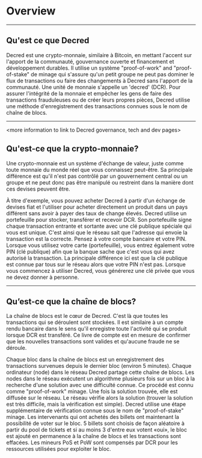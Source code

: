 # **Overview**

---

## <i class="fa icon-decred_symbol"></i> **Qu'est ce que Decred**
Decred est une crypto-monnaie, similaire à Bitcoin, en mettant l'accent sur l'apport de la communauté, gouvernance ouverte et financement et développement durables. Il utilise un système "proof-of-work" and "proof-of-stake" de minage qui s'assure qu'un petit groupe ne peut pas dominer le flux de transactions ou faire des changements à Decred sans l'apport de la communauté. Une unité de monnaie s'appelle un 'decred' (DCR). Pour assurer l'intégrité de la monnaie et empêcher les gens de faire des transactions frauduleuses ou de créer leurs propres pièces, Decred utilise une méthode d'enregistrement des transactions connues sous le nom de chaîne de blocs.

---

<more information to link to Decred governance, tech and dev pages>

## <i class="fa icon-cryptocurrency fa-lg"></i> **Qu'est-ce que la crypto-monnaie?**
Une crypto-monnaie est un système d'échange de valeur, juste comme toute monnaie du monde réel que vous connaissez peut-être. Sa principale différence est qu'il n'est pas contrôlé par un gouvernement central ou un groupe et ne peut donc pas être manipulé ou restreint dans la manière dont ces devises peuvent être.

À titre d'exemple, vous pouvez acheter Decred à partir d'un échange de devises fiat et l'utiliser pour acheter directement un produit dans un pays différent sans avoir à payer des taux de change élevés.
Decred utilise un portefeuille pour stocker, transférer et recevoir DCR. Son portefeuille signe chaque transaction entrante et sortante avec une clé publique spéciale qui vous est unique. C'est ainsi que le réseau sait que l'adresse qui envoie la transaction est la correcte. Pensez à votre compte bancaire et votre PIN. Lorsque vous utilisez votre carte (portefeuille), vous entrez également votre PIN (clé publique) afin que la banque sache que c'est vous qui avez autorisé la transaction. La principale différence ici est que la clé publique est connue par tous sur le réseau alors que votre PIN n'est pas. Lorsque vous commencez à utiliser Decred, vous générerez une clé privée que vous ne devez donner à personne.

---

## <i class="fa icon-block fa-lg"></i> **Qu’est-ce que la chaîne de blocs?**
La chaîne de blocs est le cœur de Decred. C'est là que toutes les transactions qui se déroulent sont stockées. Il est similaire à un compte rendu bancaire dans le sens qu'il enregistre toute l'activité qui se produit lorsque DCR est transféré. Ce livre de compte est en mesure de confirmer que les nouvelles transactions sont valides et qu'aucune fraude ne se déroule.

Chaque bloc dans la chaîne de blocs est un enregistrement des transactions survenues depuis le dernier bloc (environ 5 minutes). Chaque ordinateur (node) dans le réseau Decred partage cette chaîne de blocs. Les nodes dans le réseau exécutent un algorithme plusieurs fois sur un bloc à la recherche d'une solution avec une difficulté connue. Ce procédé est connu comme "proof-of-work" minage. Une fois la solution trouvée, elle est diffusée sur le réseau. Le réseau vérifie alors la solution (trouver la solution est très difficile, mais la vérification est simple). Decred utilise une étape supplémentaire de vérification connue sous le nom de "proof-of-stake" minage. Les intervenants qui ont achetés des billets ont maintenant la possibilité de voter sur le bloc. 5 billets sont choisis de façon aléatoire à partir du pool de tickets et si au moins 3 d'entre eux votent «oui», le bloc est ajouté en permanence à la chaîne de blocs et les transactions sont effacées. Les mineurs PoS et PoW sont compensés par DCR pour les ressources utilisées pour exploiter le bloc.

<More information section to link to PoW and PoS guides>
